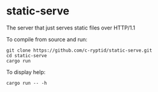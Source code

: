 # static-serve
The server that just serves static files over HTTP/1.1

To compile from source and run:
```
git clone https://github.com/c-ryptid/static-serve.git
cd static-serve
cargo run
```
To display help:
```
cargo run -- -h
```
